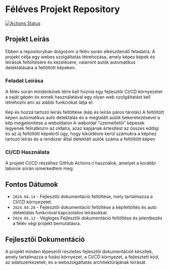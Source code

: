# Féléves Projekt Repository
[![Actions Status](https://github.com/Kerhalish/Homework_CI-CD/workflows/build%20and%20release/badge.svg)](https://github.com/Kerhalish/Homework_CI-CD/actions)


## Projekt Leírás
Ebben a repositoryban dolgozom a félév során elkészítendő feladatra. A projekt célja egy webes szolgáltatás létrehozása, amely képes képek és leírások feltöltésére és kezelésére, valamint autók automatikus detektálására a feltöltött képeken.

### Feladat Leírása

A félév során mindenkinek létre kell hoznia egy fejlesztői CI/CD környezetet a saját gépén és ennek használatával egy olyan web szolgáltatást kell létrehozni ami az alábbi funkciókat látja el:

Kép és hozzá tartozó leírás feltöltése (kép és leírás páros tárolás)
A feltöltött képen automatikus autó detektálás és a megtalált autók bekeretezésével a kép megjelenítése a weboldalon
A weboldal “üzemeltetői” képesek legyenek feliratkozni az oldalra, azaz kapjanak értesítést az összes eddigi és az új feltöltött képekről úgy, hogy kiküldésre kerül számukra a képhez tartozó leírás és a rendszer által detektált autók száma a feltöltött képen


### CI/CD Használata
A projekt CI/CD részéhez GitHub Actions-t használok, amelyet a korábbi laborok során ismerkedtem meg.


## Fontos Dátumok
- `2024.04.14` - Fejlesztői dokumentáció feltöltése, mely tartalmazza a CI/CD környezetet.
- `2024.04.28` - Fejlesztői dokumentáció feltöltése a képfeltöltés és autó detektálás funkcióval kapcsolatos leírásokkal.
- `2024.05.12` - Végleges Fejlesztői dokumentáció feltöltése és jelentkezés a félév végi projekt bemutatásra.

## Fejlesztői Dokumentáció
A projekt minden lépéséről részletes fejlesztői dokumentációt készítek, amely tartalmazza a futási környezet, a CI/CD környezet, a fejlesztett kód, az adatszerkezetek, és a webszolgáltatás architektúrájának leírását.
